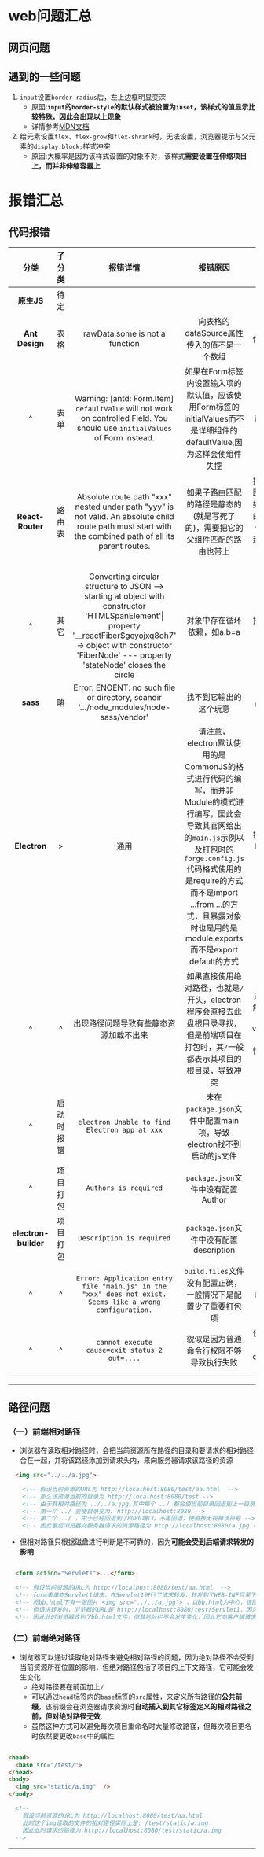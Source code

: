 # web问题汇总

## 网页问题

## 遇到的一些问题

1. `input`设置`border-radius`后，左上边框明显变深
    + 原因:**`input`的`border-style`的默认样式被设置为`inset`，该样式的值显示比较特殊，因此会出现以上现象**
    + 详情参考[MDN文档](https://developer.mozilla.org/zh-CN/docs/Web/CSS/border-style)
2. 给元素设置`flex`、`flex-grow`和`flex-shrink`时，无法设置，浏览器提示与父元素的`display:block;`样式冲突
    + 原因:大概率是因为该样式设置的对象不对，该样式**需要设置在伸缩项目上，而并非伸缩容器上**


# 报错汇总

## 代码报错

|分类|子分类|报错详情|报错原因|解决方案|备注|
|:---:|:---:|:---:|:---:|:---:|:---:|
|**原生JS**|待定|
|**Ant Design**|表格|rawData.some is not a function|向表格的dataSource属性传入的值不是一个数组|传一个数组进去|无|
|^|表单|Warning: [antd: Form.Item] `defaultValue` will not work on controlled Field. You should use `initialValues` of Form instead.|如果在Form标签内设置输入项的默认值，应该使用Form标签的initialValues而不是详细组件的defaultValue,因为这样会使组件失控|使用Form的initialValues属性|无|
|**React-Router**|路由表|Absolute route path "xxx" nested under path "yyy" is not valid. An absolute child route path must start with the combined path of all its parent routes.|如果子路由匹配的路径是静态的(就是写死了的)，需要把它的父组件匹配的路由也带上|把父组件匹配的路由也带上，比如父组件相匹配的是'/test',子组件要匹配'/a'，那么子组件匹配的需要是'/test/a'|无|
|^|其它|Converting circular structure to JSON  --> starting at object with constructor 'HTMLSpanElement'\| property '__reactFiber$geyojxq8oh7' -> object with constructor 'FiberNode' --- property 'stateNode' closes the circle|对象中存在循环依赖，如a.b=a|把循环依赖解决掉|无|
|**sass**|略|Error: ENOENT: no such file or directory, scandir '…/node_modules/node-sass/vendor'|找不到它输出的这个玩意|运行`npm rebuild node-sass`|无|
|**Electron**|>|通用|请注意，electron默认使用的是CommonJS的格式进行代码的编写，而并非Module的模式进行编写，因此会导致其官网给出的`main.js`示例以及打包时的`forge.config.js`代码格式使用的是require的方式而不是import ...from ...的方式，且暴露对象时也是用的是module.exports而不是export default的方式|把这些代码使用Module代码风格替代|无|
|^|^|出现路径问题导致有些静态资源加载不出来|如果直接使用绝对路径，也就是`/`开头，electron程序会直接去此盘根目录寻找，但是前端项目在打包时，其`/`一般都表示其项目的根目录，导致冲突|对于vite项目，解决该问题的方案是在`vite.config.js`中指定`base`属性，配置项详见[Vue笔记](./Vue.md)|无|
|^|启动时报错|`electron Unable to find Electron app at xxx`|未在`package.json`文件中配置main项，导致electron找不到启动的js文件|补上|无|
|^|项目打包|`Authors is required`|`package.json`文件中没有配置Author|配置一下|无|
|**electron-builder**|项目打包|`Description is required`|`package.json`文件中没有配置description|配置一下|无|
|^|^|`Error: Application entry file "main.js" in the "xxx" does not exist. Seems like a wrong configuration.`|`build.files`文件没有配置正确，一般情况下是配置少了重要打包项|把文件加到`build.files`中去|无|
|^|^|`cannot execute  cause=exit status 2 out=....`|貌似是因为普通命令行权限不够导致执行失败|使用管理员运行powerShell或cmd执行构建命令|无|

---

## 路径问题

### （一）前端相对路径

+ 浏览器在读取相对路径时，会把当前资源所在路径的目录和要请求的相对路径合在一起，并将该路径添加到请求头内，来向服务器请求该路径的资源

~~~html
  <img src="../../a.jpg">

    <!-- 假设当前资源的URL为 http://localhost:8080/test/aa.html  -->
    <!-- 那么该资源当前的目录为 http://localhost:8080/test -->
    <!-- 由于其相对路径为 ../../a.jpg,其中每个 ../ 都会使当前目录回退到上一目录，直到回退到端口号无法回退，此时即使还有 ../ 也不再回退，而是直接无视掉该符号 -->
    <!-- 第一个 ../ 会使目录变为: http://localhost:8080 -->
    <!-- 第二个 ../ ，由于已经回退到了8080端口，不再回退，便直接无视掉该符号 -->
    <!-- 因此最后浏览器向服务器请求的资源路径为 http://localhost:8080/a.jpg -->

~~~

+ 但相对路径只根据磁盘进行判断是不可靠的，因为**可能会受到后端请求转发的影响**

~~~html

  <form action="Servlet1">...</form>

  <!-- 假设当前资源的URL为 http://localhost:8080/test/aa.html  -->
  <!-- form表单向Servlet1请求，在Servlet1进行了请求转发，转发到了WEB-INF目录下的bb.html下，因此bb.html会在响应体内被返回给浏览器 -->
  <!-- 而bb.html下有一张图片 <img src="../../a.jpg"> ，以bb.html为中心，该图片的路径应该在WEB-INF的上一级目录下 -->
  <!-- 但请求转发时，浏览器的URL是 http://localhost:8080/test/Servlet1，因为请求转发时是后端的事，前端URL不会变化 -->
  <!-- 因此此时浏览器收到了bb.html文件，但其地址栏不会发生变化，因此它向客户端请求的图片路径为 http://localhost:8080/a.jpg，这显然不对 -->

~~~

### （二）前端绝对路径

+ 浏览器可以通过读取绝对路径来避免相对路径的问题，因为绝对路径不会受到当前资源所在位置的影响，但绝对路径包括了项目的上下文路径，它可能会发生变化
  + 绝对路径要在前面加上`/`
  + 可以通过`head`标签内的`base`标签的`src`属性，来定义所有路径的**公共前缀**，该前缀会在浏览器请求资源时**自动插入到其它标签定义的相对路径之前，但对绝对路径无效**.
  + 虽然这种方式可以避免每次项目重命名时大量修改路径，但每次项目更名时依然要更改`base`中的属性

~~~html

<head>
  <base src="/test/">  
</head>
<body>
  <img src="static/a.img"  />
</body>

  <!-- 
    假设当前资源的URL为 http://localhost:8080/test/aa.html
    此时这个img读取的文件的相对路径实际上是: /test/static/a.img
    因此此时请求的路径为 http://localhost:8080/test/static/a.img
  -->

~~~

---